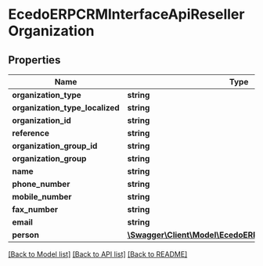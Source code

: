 # EcedoERPCRMInterfaceApiResellerOrganization

## Properties
Name | Type | Description | Notes
------------ | ------------- | ------------- | -------------
**organization_type** | **string** |  | [optional] 
**organization_type_localized** | **string** |  | [optional] 
**organization_id** | **string** |  | [optional] 
**reference** | **string** |  | [optional] 
**organization_group_id** | **string** |  | [optional] 
**organization_group** | **string** |  | [optional] 
**name** | **string** |  | [optional] 
**phone_number** | **string** |  | [optional] 
**mobile_number** | **string** |  | [optional] 
**fax_number** | **string** |  | [optional] 
**email** | **string** |  | [optional] 
**person** | [**\Swagger\Client\Model\EcedoERPCRMInterfaceApiPerson**](EcedoERPCRMInterfaceApiPerson.md) |  | [optional] 

[[Back to Model list]](../README.md#documentation-for-models) [[Back to API list]](../README.md#documentation-for-api-endpoints) [[Back to README]](../README.md)



